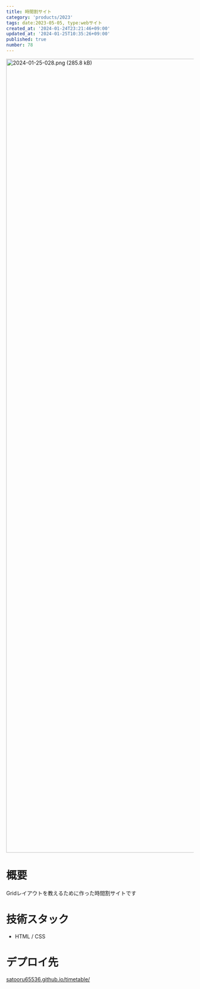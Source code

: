 ```yaml
---
title: 時間割サイト
category: 'products/2023'
tags: date:2023-05-05, type:webサイト
created_at: '2024-01-24T23:21:46+09:00'
updated_at: '2024-01-25T10:35:26+09:00'
published: true
number: 78
---
```


<img width="2128" alt="2024-01-25-028.png (285.8 kB)" src="/images/articles/78/d7d5c1b4-0c60-4dd8-bbb9-62b6a9cf303e.webp">


# 概要
Gridレイアウトを教えるために作った時間割サイトです

# 技術スタック
- HTML / CSS

# デプロイ先
[satooru65536.github.io/timetable/](https://satooru65536.github.io/timetable/)

